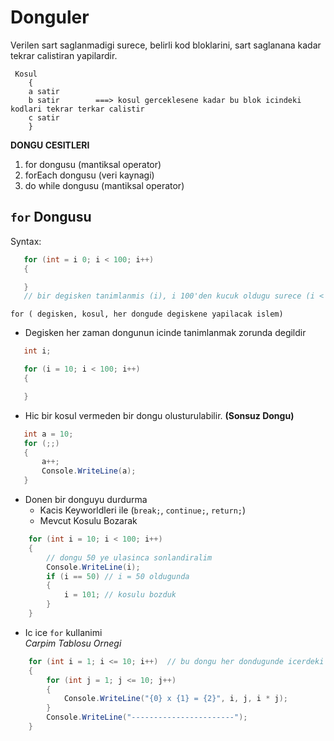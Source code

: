 # Donguler
Verilen sart saglanmadigi surece, belirli kod bloklarini, sart saglanana kadar tekrar calistiran yapilardir.
```
 Kosul
    {
    a satir
    b satir        ===> kosul gerceklesene kadar bu blok icindeki kodlari tekrar terkar calistir
    c satir
    }
```
 **DONGU CESITLERI**
 1. for dongusu (mantiksal operator)
 2. forEach dongusu (veri kaynagi)
 3. do while dongusu (mantiksal operator)

 ## `for` Dongusu

 Syntax:
 ```C#
    for (int = i 0; i < 100; i++)  
    {

    }
    // bir degisken tanimlanmis (i), i 100'den kucuk oldugu surece (i < 100), asagidaki kod blogunu calistir, her tekrarda i'yi bir arttir (i++)
 ``` 
 `for ( degisken, kosul, her dongude degiskene yapilacak islem)`

 * Degisken her zaman dongunun icinde tanimlanmak zorunda degildir
 ```C#
    int i;

    for (i = 10; i < 100; i++)
    {

    }
 ```
 * Hic bir kosul vermeden bir dongu olusturulabilir. **(Sonsuz Dongu)**
 ```C#
    int a = 10;
    for (;;)
    {
        a++;
        Console.WriteLine(a);
    }
 ```
* Donen bir donguyu durdurma 
    * Kacis Keyworldleri ile (`break;`, `continue;`, `return;`)
    * Mevcut Kosulu Bozarak
```C#
    for (int i = 10; i < 100; i++)
    {
        // dongu 50 ye ulasinca sonlandiralim
        Console.WriteLine(i);
        if (i == 50) // i = 50 oldugunda
        {
            i = 101; // kosulu bozduk
        }
    }
```

* Ic ice `for` kullanimi
\
*Carpim Tablosu Ornegi*
```C#
    for (int i = 1; i <= 10; i++)  // bu dongu her dondugunde icerdeki dongu 10 kere donecek. 
    {
        for (int j = 1; j <= 10; j++)
        {
            Console.WriteLine("{0} x {1} = {2}", i, j, i * j);
        }
        Console.WriteLine("-----------------------");
    }
```

